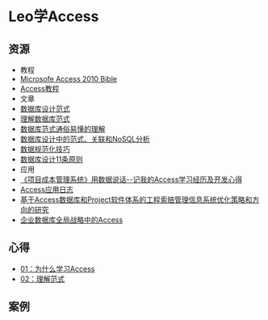 # Leo学Access
## 资源
- 教程
 - [Microsofe Access 2010 Bible](https://db.tt/D4RsWvqesY)
 - [Access教程](https://www.yiibai.com/access/)
- 文章
 - [数据库设计范式](https://www.cnblogs.com/xiaxianfei/p/5454707.html)
 - [理解数据库范式](https://www.xuebuyuan.com/504431.html)
 - [数据库范式通俗易懂的理解](https://www.jianshu.com/p/91c922160830)
 - [数据库设计中的范式、关联和NoSQL分析](http://www.cnblogs.com/ningskyer/articles/5633044.html)
 - [数据规范化技巧](http://www.51zixue.net/ACCESS/13527.html)
 - [数据库设计11条原则](https://www.cnblogs.com/ningskyer/articles/5632017.html)
- 应用
 - [《项目成本管理系统》用数据说话--记我的Access学习经历及开发心得](http://www.accessoft.com/article-show.asp?id=16430)
 - [Access应用日志](http://www.cnblogs.com/weibaar/p/3923466.html)
 - [基于Access数据库和Project软件体系的工程索赔管理信息系统优化策略和方向的研究](https://www.xzbu.com/2/view-6032810.htm)
 - [企业数据库全局战略中的Access](http://www.jasoftiger.com/access/microsoft-access-within-an-organizations-overall-database-strategy.html)




## 心得
 - [01：为什么学习Access]()
 - [02：理解范式]()

## 案例
